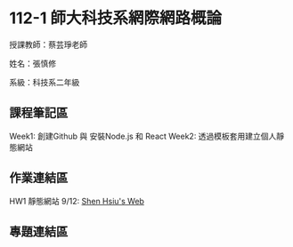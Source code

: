 # 112-1 師大科技系網際網路概論

授課教師：蔡芸琤老師

姓名：張慎修

系級：科技系二年級

## 課程筆記區
  Week1: 創建Github 與 安裝Node.js 和 React
  Week2: 透過模板套用建立個人靜態網站
## 作業連結區
  HW1 靜態網站 9/12: [Shen Hsiu's Web](https://shenhsiu45.github.io/My-web/)
## 專題連結區
